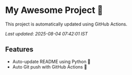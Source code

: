 # My Awesome Project 🚀

This project is automatically updated using GitHub Actions.

_Last updated: 2025-08-04 07:42:01 IST_

## Features
- Auto-update README using Python 🐍
- Auto Git push with GitHub Actions 🤖
